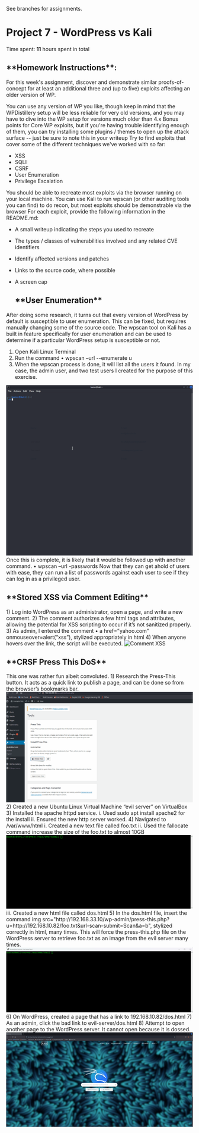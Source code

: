 See branches for assignments.

# Project 7 - WordPress vs Kali

Time spent: **11** hours spent in total

  <h2>**Homework Instructions**:</h2> 
For this week's assignment, discover and demonstrate similar proofs-of-concept for at least an additional three and (up to five) exploits affecting an older version of WP.

You can use any version of WP you like, though keep in mind that the WPDistillery setup will be less reliable for very old versions, and you may have to dive into the WP setup for versions much older than 4.x
Bonus points for Core WP exploits, but if you're having trouble identifying enough of them, you can try installing some plugins / themes to open up the attack surface -- just be sure to note this in your writeup
Try to find exploits that cover some of the different techniques we've worked with so far:
- XSS
- SQLI
- CSRF
- User Enumeration
- Privilege Escalation

You should be able to recreate most exploits via the browser running on your local machine. You can use Kali to run wpscan (or other auditing tools you can find) to do recon, but most exploits should be demonstrable via the browser
For each exploit, provide the following information in the README.md:
- A small writeup indicating the steps you used to recreate
- The types / classes of vulnerabilities involved and any related CVE identifiers
- Identify affected versions and patches
- Links to the source code, where possible
- A screen cap


  <h2>**User Enumeration**</h2>
After doing some research, it turns out that every version of WordPress by default is susceptible to user enumeration. This can be fixed, but requires manually changing some of the source code. The wpscan tool on Kali has a built in feature specifically for user enumeration and can be used to determine if a particular WordPress setup is susceptible or not.

1)	Open Kali Linux Terminal
2)	Run the command 
•	wpscan –url <URL or IP address of server> --enumerate u
3)	When the wpscan process is done, it will list all the users it found. In my case, the admin user, and two test users I created for the purpose of this exercise.

<img src="User Enumeration.gif" alt="User Enumeration">
Once this is complete, it is likely that it would be followed up with another command.
•	wpscan –url <URL or IP address of server> -passwords <path to passwords.txt>
Now that they can get ahold of users with ease, they can run a list of passwords against each user to see if they can log in as a privileged user.

  <h2>**Stored XSS via Comment Editing**</h2>
1)	Log into WordPress as an administrator, open a page, and write a new comment.
2)	The comment authorizes a few html tags and attributes, allowing the potential for XSS scripting to occur if it’s not sanitized properly.
3)	As admin, I entered the comment 
•	a href=”yahoo.com” onmouseover=alert(“xss”), stylized appropriately in html
4)	When anyone hovers over the link, the script will be executed. 

<img src="Commment XSS.gif" alt="Comment XSS">
  
  <h2>**CRSF Press This DoS**</h2>
This one was rather fun albeit convoluted.
1)	Research the Press-This button. It acts as a quick link to publish a page, and can be done so from the browser’s bookmarks bar.
  <img src="Press This.gif" alt="Press-This gif 1">
2)	Created a new Ubuntu Linux Virtual Machine “evil server” on VirtualBox 
3)	Installed the apache httpd service.
  i.	Used sudo apt install apache2 for the install
  ii.	Ensured the new http server worked.
4)	Navigated to /var/www/html
  i.	Created a new text file called foo.txt
  ii.	Used the fallocate command increase the size of the foo.txt to almost 10GB
  <img src="Fallocate.gif" alt="Press-This gif 2">
  iii.	Created a new html file called dos.html
5)	In the dos.html file, insert the command img src="http://192.168.33.10/wp-admin/press-this.php?u=http://192.168.10.82/foo.txt&url-scan-submit=Scan&a=b", stylized correctly in html, many times. This will force the press-this.php file on the WordPress server to retrieve foo.txt as an image from the evil server many times.
  <img src="dos.gif" alt="Press-This gif 3">
6)	On WordPress, created a page that has a link to 192.168.10.82/dos.html
7)	As an admin, click the bad link to evil-server/dos.html
8)	Attempt to open another page to the WordPress server. It cannot open because it is dossed.
<img src="dos attack.gif" alt="Press-This gif 4">
